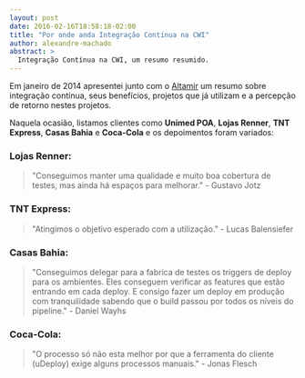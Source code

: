 ```yaml
---
layout: post
date: 2016-02-16T18:58:18-02:00
title: "Por onde anda Integração Contínua na CWI"
author: alexandre-machado
abstract: >
  Integração Contínua na CWI, um resumo resumido.
---
```

Em janeiro de 2014 apresentei junto com o [Altamir](https://www.facebook.com/altamir.junior.dias) um resumo sobre integração contínua, seus benefícios, projetos que já utilizam e a percepção de retorno nestes projetos.

Naquela ocasião, listamos clientes como **Unimed POA**, **Lojas Renner**, **TNT Express**, **Casas Bahia** e **Coca-Cola** e os depoimentos foram variados:

### Lojas Renner:
> "Conseguimos manter uma qualidade e muito boa cobertura de testes, mas ainda há espaços para melhorar." - Gustavo Jotz

### TNT Express:
> "Atingimos o objetivo esperado com a utilização." - Lucas Balensiefer

### Casas Bahia:
> "Conseguimos delegar para a fabrica de testes os triggers de deploy para os ambientes. Eles conseguem verificar as features que estão entrando em cada deploy. E consigo fazer um deploy em produção com tranquilidade sabendo que o build passou por todos os níveis do pipeline." - Daniel Wayhs

### Coca-Cola:
> "O processo só não esta melhor por que a ferramenta do cliente (uDeploy) exige alguns processos manuais." - Jonas Flesch


